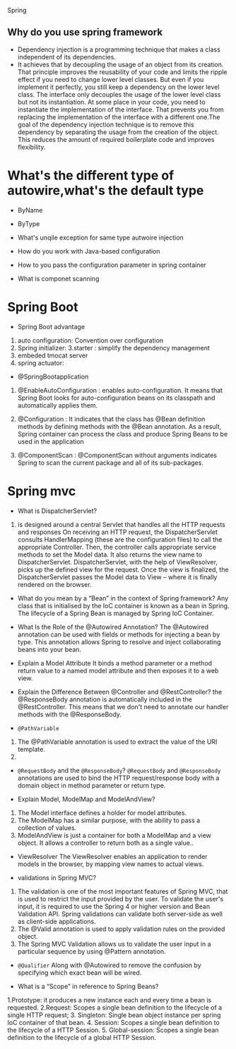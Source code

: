 Spring 

## Why do you use spring framework
* Dependency injection is a programming technique that makes a class independent of its dependencies. 
* It achieves that by decoupling the usage of an object from its creation. That principle improves the reusability of your code and limits the ripple effect if you need to change lower level classes. But even if you implement it perfectly, you still keep a dependency on the lower level class. The interface only decouples the usage of the lower level class but not its instantiation. At some place in your code, you need to instantiate the implementation of the interface. That prevents you from replacing the implementation of the interface with a different one.The goal of the dependency injection technique is to remove this dependency by separating the usage from the creation of the object. This reduces the amount of required boilerplate code and improves flexibility.


# What's the different type of autowire,what's the default type
* ByName
* ByType


* What's unqile exception for same type autwoire injection

* How do you work with Java-based configuration
* How to you pass the configuration parameter in spring container
* What is componet scanning 

# Spring Boot

* Spring Boot advantage
1. auto configuration: Convention over configuration 
2. Spring initializer:
3.starter : simplify the dependency management
4. embeded tmocat server
5. spring actuator: 

* @SpringBootapplication
1. @EnableAutoConfiguration : enables auto-configuration. It means that Spring Boot looks for auto-configuration beans on its classpath and automatically applies them.

2. @Configuration : It indicates that the class has @Bean definition methods by defining methods with the @Bean annotation. As a result, Spring container can process the class and produce Spring Beans to be used in the application

3. @ComponentScan : @ComponentScan without arguments indicates Spring to scan the current package and all of its sub-packages.



# Spring mvc

* What is DispatcherServlet?

1. is designed around a central Servlet that handles all the HTTP requests and responses
On receiving an HTTP request, the DispatcherServlet consults HandlerMapping (these are the configuration files) to call the appropriate Controller. Then, the controller calls appropriate service methods to set the Model data. It also returns the view name to DispatcherServlet. DispatcherServlet, with the help of ViewResolver, picks up the defined view for the request. Once the view is finalized, the DispatcherServlet passes the Model data to View – where it is finally rendered on the browser.


* What do you mean by a “Bean” in the context of Spring framework?
Any class that is initialised by the IoC container is known as a bean in Spring. The lifecycle of a Spring Bean is managed by Spring IoC Container.

* What Is the Role of the @Autowired Annotation?
The @Autowired annotation can be used with fields or methods for injecting a bean by type. This annotation allows Spring to resolve and inject collaborating beans into your bean.

*  Explain a Model Attribute
It binds a method parameter or a method return value to a named model attribute and then exposes it to a web view.

* Explain the Difference Between @Controller and @RestController?
 the @ResponseBody annotation is automatically included in the @RestController. This means that we don't need to annotate our handler methods with the @ResponseBody. 
 
 
* `@PathVariable`
1. The @PathVariable annotation is used to extract the value of the URI template.
2. 

*  `@RequestBody` and the `@ResponseBody`?
`@RequestBody` and `@ResponseBody` annotations are used to bind the HTTP request/response body with a domain object in method parameter or return type.

*  Explain Model, ModelMap and ModelAndView?
1. The Model interface defines a holder for model attributes. 
2. The ModelMap has a similar purpose, with the ability to pass a collection of values. 
3. ModelAndView is just a container for both a ModelMap and a view object. It allows a controller to return both as a single value..

* ViewResolver
The ViewResolver enables an application to render models in the browser, by mapping view names to actual views.

* validations in Spring MVC?
1. The validation is one of the most important features of Spring MVC, that is used to restrict the input provided by the user. To validate the user's input, it is required to use the Spring 4 or higher version and Bean Validation API. Spring validations can validate both server-side as well as client-side applications.
2. The @Valid annotation is used to apply validation rules on the provided object.
3. The Spring MVC Validation allows us to validate the user input in a particular sequence by using @Pattern annotation.

* `@Qualifier`
Along with @Autowired to remove the confusion by specifying which exact bean will be wired.
 
 
* What is a “Scope” in reference to Spring Beans?

1.Prototype:  it produces a new instance each and every time a bean is requested.
2.Request: Scopes a single bean definition to the lifecycle of a single HTTP request;
3. Singleton: Single bean object instance per spring IoC container of that bean. 
4. Session: Scopes a single bean definition to the lifecycle of a HTTP Session. 
5. Global-session: Scopes a single bean definition to the lifecycle of a global HTTP Session. 
